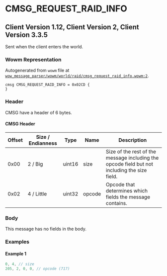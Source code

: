 # CMSG_REQUEST_RAID_INFO

## Client Version 1.12, Client Version 2, Client Version 3.3.5

Sent when the client enters the world.

### Wowm Representation

Autogenerated from `wowm` file at [`wow_message_parser/wowm/world/raid/cmsg_request_raid_info.wowm:2`](https://github.com/gtker/wow_messages/tree/main/wow_message_parser/wowm/world/raid/cmsg_request_raid_info.wowm#L2).
```rust,ignore
cmsg CMSG_REQUEST_RAID_INFO = 0x02CD {
}
```
### Header

CMSG have a header of 6 bytes.

#### CMSG Header

| Offset | Size / Endianness | Type   | Name   | Description |
| ------ | ----------------- | ------ | ------ | ----------- |
| 0x00   | 2 / Big           | uint16 | size   | Size of the rest of the message including the opcode field but not including the size field.|
| 0x02   | 4 / Little        | uint32 | opcode | Opcode that determines which fields the message contains.|

### Body

This message has no fields in the body.

### Examples

#### Example 1

```c
0, 4, // size
205, 2, 0, 0, // opcode (717)
```
